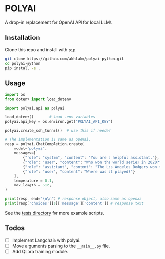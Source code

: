 # POLYAI
A drop-in replacement for OpenAI API for local LLMs

## Installation
Clone this repo and install with `pip`.

```sh
git clone https://github.com/akhlakm/polyai-python.git
cd polyai-python
pip install -e .
```

## Usage
```python
import os
from dotenv import load_dotenv

import polyai.api as polyai

load_dotenv()       # load .env variables
polyai.api_key = os.environ.get("POLYAI_API_KEY")

polyai.create_ssh_tunnel()  # use this if needed

# The implementation is same as openai.
resp = polyai.ChatCompletion.create(
    model="polyai",
    messages=[
        {"role": "system", "content": "You are a helpful assistant."},
        {"role": "user", "content": "Who won the world series in 2020?"},
        {"role": "assistant", "content": "The Los Angeles Dodgers won the World Series in 2020."},
        {"role": "user", "content": "Where was it played?"}
    ],
    temperature = 0.1,
    max_length = 512,
)

print(resp, end="\n\n") # response object, also same as openai
print(resp['choices'][0]['message']['content']) # response text
```

See the [tests directory](/tests) for more example scripts.

## Todos
- [ ] Implement Langchain with polyai.
- [ ] Move arguments parsing to the `__main__.py` file.
- [ ] Add QLora training module.
